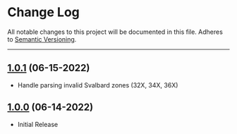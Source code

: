 # Change Log
All notable changes to this project will be documented in this file.
Adheres to [Semantic Versioning](http://semver.org/).

---

## [1.0.1](https://github.com/ngageoint/mgrs-java/releases/tag/1.0.1) (06-15-2022)

* Handle parsing invalid Svalbard zones (32X, 34X, 36X)

## [1.0.0](https://github.com/ngageoint/mgrs-java/releases/tag/1.0.0) (06-14-2022)

* Initial Release
